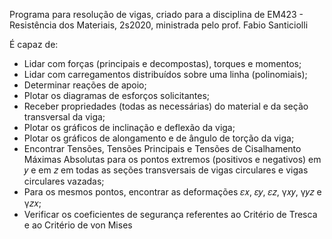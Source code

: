Programa para resolução de vigas, criado para a disciplina de EM423 - Resistência dos Materiais, 2s2020, ministrada pelo prof. Fabio Santiciolli

É capaz de:

- Lidar com forças (principais e decompostas), torques e momentos;
- Lidar com carregamentos distribuídos sobre uma linha (polinomiais);
- Determinar reações de apoio;
- Plotar os diagramas de esforços solicitantes;
- Receber propriedades (todas as necessárias) do material e da seção transversal da viga;
- Plotar os gráficos de inclinação e deflexão da viga;
- Plotar os gráficos de alongamento e de ângulo de torção da viga;
- Encontrar Tensões, Tensões Principais e Tensões de Cisalhamento Máximas Absolutas para os
pontos extremos (positivos e negativos) em 𝑦 e em 𝑧 em todas as seções transversais de vigas
circulares e vigas circulares vazadas;
- Para os mesmos pontos, encontrar as deformações 𝜀𝑥, 𝜀𝑦, 𝜀𝑧, γ𝑥𝑦, γ𝑦𝑧 e γ𝑧𝑥;
- Verificar os coeficientes de segurança referentes ao Critério de Tresca e ao Critério de von
Mises
